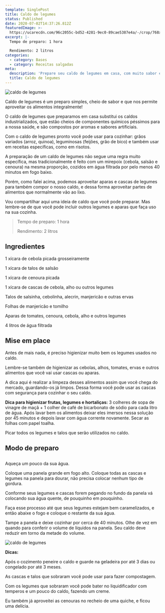 ```yaml
---
template: SinglePost
title: Caldo de legumes
status: Published
date: 2020-07-02T14:37:26.812Z
featuredImage: >-
  https://ucarecdn.com/96c2055c-bd52-4281-9ec0-89cae5387e4a/-/crop/768x517/0,108/-/preview/
excerpt: |-
  Tempo de preparo: 1 hora 

  Rendimento: 2 litros
categories:
  - category: Bases
  - category: Receitas salgadas
meta:
  description: 'Prepare seu caldo de legumes em casa, com muito sabor e saúde!'
  title: Caldo de legumes
---
```

![caldo de legumes](https://ucarecdn.com/9b98e06f-dca1-4040-b89b-58ffa4052724/-/crop/768x832/0,97/-/preview/)

Caldo de legumes é um preparo simples, cheio de sabor e que nos permite aproveitar os alimentos integralmente! 



O caldo de legumes que preparamos em casa substitui os caldos industrializados, que estão cheios de componentes químicos péssimos para a nossa saúde, e são compostos por aromas e sabores artificiais. 



Com o caldo de legumes pronto você pode usar para cozinhar: grãos variados (arroz, quinoa), leguminosas (feijões, grão de bico) e também usar em receitas específicas, como em risotos. 



A preparação de um caldo de legumes não segue uma regra muito específica, mas tradicionalmente é feito com um mirepoix (cebola, salsão e cenoura) na mesma proporção, cozidos em água filtrada por pelo menos 40 minutos em fogo baixo. 



Porém, como falei acima, podemos aproveitar aparas e cascas de legumes para também compor o nosso caldo, e dessa forma aproveitar partes de alimentos que normalmente vão ao lixo. 



Vou compartilhar aqui uma ideia de caldo que você pode preparar. Mas lembre-se de que você pode incluir outros legumes e aparas que faça uso na sua cozinha. 

> Tempo de preparo: 1 hora 
>
> 
>
> Rendimento: 2 litros 



## Ingredientes 



1 xícara de cebola picada grosseiramente 



1 xícara de talos de salsão 



1 xícara de cenoura picada  



1 xícara de cascas de cebola, alho ou outros legumes 



Talos de salsinha, cebolinha, alecrin, manjericão e outras ervas 



Folhas de manjericão e tomilho 



Aparas de tomates, cenoura, cebola, alho e outros legumes 



4 litros de água filtrada 



 



## Mise em place 



Antes de mais nada, é preciso higienizar muito bem os legumes usados no caldo. 



Lembre-se também de higienizar as cebolas, alhos, tomates, ervas e outros alimentos que você vai usar cascas ou aparas. 



A dica aqui é realizar a limpeza desses alimentos assim que você chega do mercado, guardando-os já limpos. Dessa forma você pode usar as cascas com segurança para cozinhar o seu caldo. 



**Dica para higienizar frutas, legumes e hortaliças:** 3 colheres de sopa de vinagre de maçã + 1 colher de café de bicarbonato de sódio para cada litro de água. Após lavar bem os alimentos deixar eles imersos nessa solução por 45 minutos e depois lavar com água corrente novamente. Secar as folhas com papel toalha. 



Picar todos os legumes e talos que serão utilizados no caldo. 







 



## Modo de preparo 

## 

Aqueça um pouco da sua água.  



Coloque uma panela grande em fogo alto. Coloque todas as cascas e legumes na panela para dourar, não precisa colocar nenhum tipo de gordura. 



Conforme seus legumes e cascas forem pegando no fundo da panela vá colocando sua água quente, de pouquinho em pouquinho. 



Faça esse processo até que seus legumes estejam bem caramelizados, e então abaixe o fogo e coloque o restante da sua água.  



Tampe a panela e deixe cozinhar por cerca de 40 minutos. Olhe de vez em quando para conferir o volume de líquidos na panela. Seu caldo deve reduzir em torno da metade do volume. 



![caldo de legumes](https://ucarecdn.com/65bd20f5-99e2-48b7-81e5-2f3b4f641eca/-/crop/768x853/0,171/-/preview/)

**Dicas:** 



Após o cozimento peneire o caldo e guarde na geladeira por até 3 dias ou congelado por até 3 meses. 



As cascas e talos que sobraram você pode usar para fazer compostagem.  



Com os legumes que sobraram você pode bater no liquidificador com temperos e um pouco do caldo, fazendo um creme.  



Eu também já aproveitei as cenouras no recheio de uma quiche, e ficou uma delícia.
